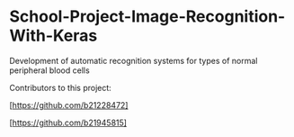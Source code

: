 # School-Project-Image-Recognition-With-Keras
Development of automatic recognition systems for types of normal peripheral blood cells

Contributors to this project:

[https://github.com/b21228472]

[https://github.com/b21945815]
